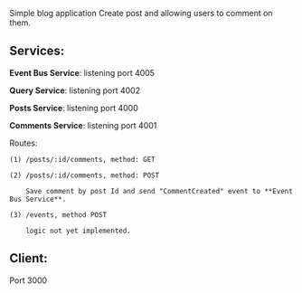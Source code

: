 Simple blog application
Create post and allowing users to comment on them.

## Services:

**Event Bus Service**: listening port 4005

**Query Service**: listening port 4002

**Posts Service**: listening port 4000

**Comments Service**: listening port 4001

Routes:

	(1) /posts/:id/comments, method: GET

	(2) /posts/:id/comments, method: POST

		Save comment by post Id and send "CommentCreated" event to **Event Bus Service**.

	(3) /events, method POST

		logic not yet implemented.

## Client:

Port 3000
